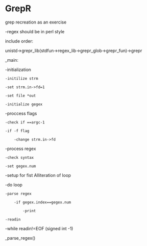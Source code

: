GrepR
=====

grep recreation as an exercise

-regex should be in perl style


include order:

unistd->grepr_lib(stdfun->regex_lib->grepr_glob->grepr_fun)->grepr


_main:

-initialization

	-initilize strm
	
	-set strm.in->fd=1
	
	-set file *out
	
	-initialize gegex
	
-proccess flags

	-check if ==argc-1
	
	-if -f flag
	
		-change strm.in->fd
		
-process regex

	-check syntax
	
	-set gegex.num
	
-setup for fist Alliteration of loop

-do loop

	-parse regex
	
		-if gegex.index==gegex.num
		
			-print
			
	-readin
	
-while readin!=EOF (signed int -1)


_parse_regex()

